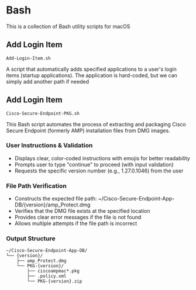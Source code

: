 # Bash
This is a collection of Bash utility scripts for macOS

## Add Login Item 

```
Add-Login-Item.sh
```

A script that automatically adds specified applications to a user's login items (startup applications).
The application is hard-coded, but we can simply add another path if needed

## Add Login Item 

```
Cisco-Secure-Endpoint-PKG.sh
```

This Bash script automates the process of extracting and packaging Cisco Secure Endpoint (formerly AMP) installation files from DMG images. 

### User Instructions & Validation
- Displays clear, color-coded instructions with emojis for better readability
- Prompts user to type "continue" to proceed (with input validation)
- Requests the specific version number (e.g., 1.27.0.1046) from the user

### File Path Verification
- Constructs the expected file path: ~/Cisco-Secure-Endpoint-App-DB/{version}/amp_Protect.dmg
- Verifies that the DMG file exists at the specified location
- Provides clear error messages if the file is not found
- Allows multiple attempts if the file path is incorrect
### Output Structure
```
~/Cisco-Secure-Endpoint-App-DB/
└── {version}/
    ├── amp_Protect.dmg
    └── PKG-{version}/
        ├── ciscoampmac*.pkg
        ├── .policy.xml
        └── PKG-{version}.zip
```

